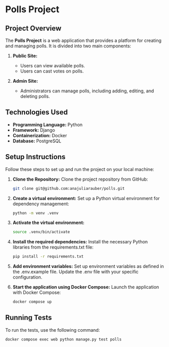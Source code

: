 # Polls Project

## Project Overview

The **Polls Project** is a web application that provides a platform for creating and managing polls. It is divided into two main components:

1. **Public Site:**
   - Users can view available polls.
   - Users can cast votes on polls.

2. **Admin Site:**
   - Administrators can manage polls, including adding, editing, and deleting polls.

## Technologies Used

- **Programming Language:** Python  
- **Framework:** Django  
- **Containerization:** Docker  
- **Database:** PostgreSQL  

## Setup Instructions

Follow these steps to set up and run the project on your local machine:

1. **Clone the Repository:**
   Clone the project repository from GitHub:
   ```sh
   git clone git@github.com:anajuliarauber/polls.git
   ```

2. **Create a virtual environment:**
  Set up a Python virtual environment for dependency management:
    ```sh
    python -m venv .venv
    ```

3. **Activate the virtual environment:**

    ```sh
    source .venv/bin/activate
    ```

4. **Install the required dependencies:**
Install the necessary Python libraries from the requirements.txt file:
    ```sh
    pip install -r requirements.txt
    ```

5. **Add environment variables:**
   Set up environment variables as defined in the .env.example file. Update the .env file with your specific configuration.

6. **Start the application using Docker Compose:**
Launch the application with Docker Compose:
    ```sh
    docker compose up
    ```

## Running Tests

To run the tests, use the following command:
```sh
docker compose exec web python manage.py test polls